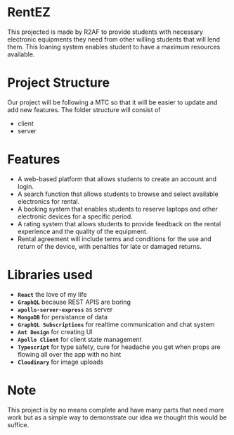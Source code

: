 # RentEZ
This projected is made by R2AF to provide students with necessary electronic equipments they need from other willing students that will lend them. This loaning system enables student to have a maximum resources available.

# Project Structure

Our project will be following a MTC so that it will be easier to update and add new features.
The folder structure will consist of 
- client 
- server 


# Features
- A web-based platform that allows students to create an account and login.
- A search function that allows students to browse and select available electronics for rental.
- A booking system that enables students to reserve laptops and other electronic devices for a specific period.
- A rating system that allows students to provide feedback on the rental experience and the quality of the equipment.
- Rental agreement will include terms and conditions for the use and return of the device, with penalties for late or  damaged returns. 


# Libraries used

- **`React`** the love of my life
- **`GraphQL`** because REST APIS are boring
- **`apollo-server-express`** as server
- **`MongoDB`** for persistance of data
- **`GraphQL Subscriptions`** for realtime communication and chat system
- **`Ant Design`** for creating UI
- **`Apollo Client`** for client state management
- **`Typescript`** for type safety, cure for headache you get when props are flowing all over the app with no hint 
- **`Cloudinary`** for image uploads

# Note
This project is by no means complete and have many parts that need more work but as a simple way to demonstrate our idea we thought this would be suffice. 
